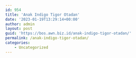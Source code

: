 ```yaml
---
id: 954
title: 'Anak Indigo Tigor Otadan'
date: '2023-01-19T13:29:14+00:00'
author: admin
layout: post
guid: 'https://bos.awn.biz.id/anak-indigo-tigor-otadan/'
permalink: /anak-indigo-tigor-otadan/
categories:
    - Uncategorized
---
```


